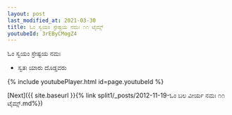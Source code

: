 ```yaml
---
layout: post
last_modified_at: 2021-03-30
title: ಓಂ ಸ್ವಯಂ ಸ್ರೇಷ್ಟಯ ನಮಃ ೧೧ ಟೈಮ್ಸ್
youtubeId: 3rEByCMogZ4
---
```

 
 
 ಓಂ ಸ್ವಯಂ ಸ್ರೇಷ್ಟಯ ನಮಃ  
 
 -  ಸ್ವತಃ ಯಾರು ದೊಡ್ಡವರು 
 
  
 
  
 
 
 
 
 
 


{% include youtubePlayer.html id=page.youtubeId %}
 
[Next]({{ site.baseurl }}{% link  split1/_posts/2012-11-19-ಓಂ ಬಲ ವೀರ್ಯ ನಮಃ ೧೧ ಟೈಮ್ಸ್.md%})
 

